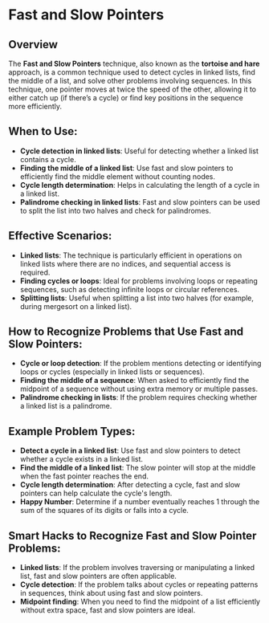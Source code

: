 
# Fast and Slow Pointers

## Overview
The **Fast and Slow Pointers** technique, also known as the **tortoise and hare** approach, is a common technique used to detect cycles in linked lists, find the middle of a list, and solve other problems involving sequences. In this technique, one pointer moves at twice the speed of the other, allowing it to either catch up (if there’s a cycle) or find key positions in the sequence more efficiently.

## When to Use:
- **Cycle detection in linked lists**: Useful for detecting whether a linked list contains a cycle.
- **Finding the middle of a linked list**: Use fast and slow pointers to efficiently find the middle element without counting nodes.
- **Cycle length determination**: Helps in calculating the length of a cycle in a linked list.
- **Palindrome checking in linked lists**: Fast and slow pointers can be used to split the list into two halves and check for palindromes.

## Effective Scenarios:
- **Linked lists**: The technique is particularly efficient in operations on linked lists where there are no indices, and sequential access is required.
- **Finding cycles or loops**: Ideal for problems involving loops or repeating sequences, such as detecting infinite loops or circular references.
- **Splitting lists**: Useful when splitting a list into two halves (for example, during mergesort on a linked list).

## How to Recognize Problems that Use Fast and Slow Pointers:
- **Cycle or loop detection**: If the problem mentions detecting or identifying loops or cycles (especially in linked lists or sequences).
- **Finding the middle of a sequence**: When asked to efficiently find the midpoint of a sequence without using extra memory or multiple passes.
- **Palindrome checking in lists**: If the problem requires checking whether a linked list is a palindrome.

## Example Problem Types:
- **Detect a cycle in a linked list**: Use fast and slow pointers to detect whether a cycle exists in a linked list.
- **Find the middle of a linked list**: The slow pointer will stop at the middle when the fast pointer reaches the end.
- **Cycle length determination**: After detecting a cycle, fast and slow pointers can help calculate the cycle's length.
- **Happy Number**: Determine if a number eventually reaches 1 through the sum of the squares of its digits or falls into a cycle.

## Smart Hacks to Recognize Fast and Slow Pointer Problems:
- **Linked lists**: If the problem involves traversing or manipulating a linked list, fast and slow pointers are often applicable.
- **Cycle detection**: If the problem talks about cycles or repeating patterns in sequences, think about using fast and slow pointers.
- **Midpoint finding**: When you need to find the midpoint of a list efficiently without extra space, fast and slow pointers are ideal.
